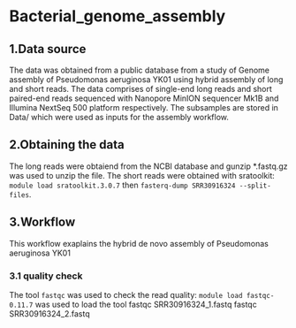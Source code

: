 # Bacterial_genome_assembly
## 1.Data source
The data was obtained from a public database from a study of Genome assembly of Pseudomonas aeruginosa YK01 using hybrid assembly of long and short reads. The data comprises of  single-end long reads and short paired-end reads sequenced with  Nanopore MinION sequencer Mk1B and  Illumina NextSeq 500 platform respectively. The subsamples are stored in Data/ which were used as inputs for the assembly workflow.
## 2.Obtaining the data
The long reads were obtaiend from the NCBI database and gunzip *.fastq.gz was used to unzip the file. 
The short reads were obtained with sratoolkit: ```module load sratoolkit.3.0.7``` then ```fasterq-dump SRR30916324 --split-files```.
## 3.Workflow
This workflow exaplains the hybrid de novo assembly of Pseudomonas aeruginosa YK01
### 3.1 quality check
The tool ```fastqc``` was used to check the read quality:
```module load fastqc-0.11.7``` 
was used to load the tool
fastqc SRR30916324_1.fastq
fastqc SRR30916324_2.fastq
